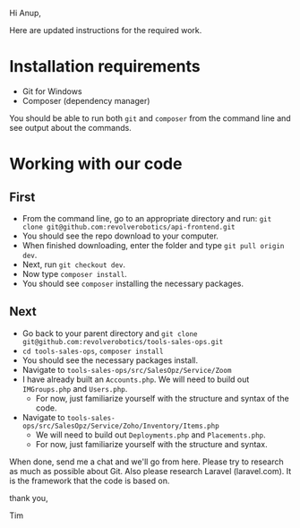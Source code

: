 Hi Anup,

Here are updated instructions for the required work.

# Installation requirements
* Git for Windows
* Composer (dependency manager)

You should be able to run both `git` and `composer` from the command line and
see output about the commands.

# Working with our code
## First
* From the command line, go to an appropriate directory and run:
  `git clone git@github.com:revolverobotics/api-frontend.git`
* You should see the repo download to your computer.
* When finished downloading, enter the folder and type `git pull origin dev`.
* Next, run `git checkout dev`.
* Now type `composer install`.
* You should see `composer` installing the necessary packages.

## Next
* Go back to your parent directory and `git clone git@github.com:revolverobotics/tools-sales-ops.git`
* `cd tools-sales-ops`, `composer install`
* You should see the necessary packages install.
* Navigate to `tools-sales-ops/src/SalesOpz/Service/Zoom`
* I have already built an `Accounts.php`. We will need to build out `IMGroups.php` and `Users.php`.
  * For now, just familiarize yourself with the structure and syntax of the code.
* Navigate to `tools-sales-ops/src/SalesOpz/Service/Zoho/Inventory/Items.php`
  * We will need to build out `Deployments.php` and `Placements.php`.
  * For now, just familiarize yourself with the structure and syntax.

When done, send me a chat and we'll go from here. Please try to research as much as possible about Git. Also please research Laravel (laravel.com). It is the framework that the code is based on.

thank you,

Tim
